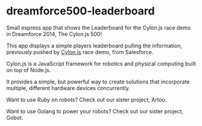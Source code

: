 dreamforce500-leaderboard
=========================

Small express app that shows the Leaderboard for the Cylon.js race demo in Dreamforce 2014, The Cylon.js 500!

This app displays a simple players leaderboard pulling the information, previously pushed by [Cylon.js](cylonjs.com)
race demo, from Salesforce.

Cylon.js is a JavaScript framework for robotics and physical computing built on top of Node.js.

It provides a simple, but powerful way to create solutions that incorporate multiple, different hardware devices concurrently.

Want to use Ruby on robots? Check out our sister project, Artoo.

Want to use Golang to power your robots? Check out our sister project, Gobot.
